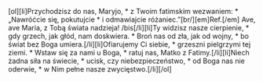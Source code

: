 [ol][li]Przychodzisz do nas, Maryjo, * z Twoim fatimskim wezwaniem: * „Nawróćcie się, pokutujcie * i odmawiajcie różaniec.”[br/][em]Ref.[/em] Ave, ave Maria, z Tobą świata nadzieja! /bis[/li][li]Ty widzisz nasze cierpienie, * gdy grzech, jak głód, nam doskwiera. * Broń nas od zła, jak od wojny, * bo świat bez Boga umiera.[/li][li]Ofiarujemy Ci siebie, * grzeszni pielgrzymi tej ziemi. * Wstaw się za nami u Boga, * ratuj nas, Matko z Fatimy.[/li][li]Niech żadna siła na świecie, * ucisk, czy niebezpieczeństwo, * od Boga nas nie oderwie, * w Nim pełne nasze zwycięstwo.[/li][/ol]